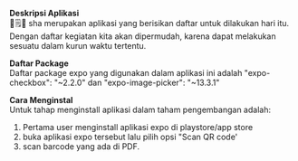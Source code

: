 **Deskripsi Aplikasi** <br>
📝🗒️📒
sha merupakan aplikasi yang berisikan daftar untuk dilakukan hari itu. 
Dengan daftar kegiatan kita akan dipermudah, 
karena dapat melakukan sesuatu dalam kurun waktu tertentu.

**Daftar Package** <br>
Daftar package expo yang digunakan dalam aplikasi ini adalah "expo-checkbox": "~2.2.0" dan "expo-image-picker": "~13.3.1"

**Cara Menginstal** <br>
Untuk tahap menginstall aplikasi dalam taham pengembangan adalah:

1. Pertama user menginstall aplikasi expo di playstore/app store
2. buka aplikasi expo tersebut lalu pilih opsi "Scan QR code'
3. scan barcode yang ada di PDF.
